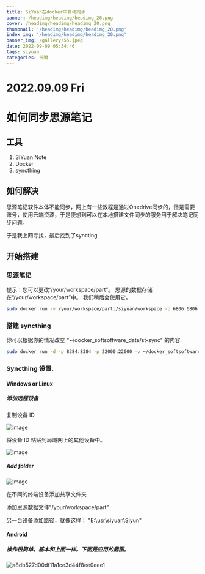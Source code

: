 ```yaml
---
title: SiYuan在docker中自动同步
banner: /headimg/headimg/headimg_20.png
cover: /headimg/headimg/headimg_20.png
thumbnail: '/headimg/headimg/headimg_20.png'
index_img: '/headimg/headimg/headimg_20.png'
banner_img: /gallery/55.jpeg
date: 2022-09-09 05:34:46
tags: siyuan
categories: 折腾
---
```


# 2022.09.09 Fri

# 如何同步思源笔记

## 工具

1. SiYuan Note
2. Docker
3. syncthing

## 如何解决

思源笔记软件本体不能同步，网上有一些教程是通过Onedrive同步的，但是需要账号，使用云端资源，于是便想到可以在本地搭建文件同步的服务用于解决笔记同步问题。

于是我上网寻找，最后找到了syncting

## 开始搭建

### 思源笔记
提示：您可以更改“/your/workspace/part”。 思源的数据存储在“/your/workspace/part”中。 我们稍后会使用它。

```bash
sudo docker run -v /your/workspace/part:/siyuan/workspace -p 6806:6806 -u 1000:1000 --restart=always b3log/siyuan --workspace=/siyuan/workspace/
```

### 搭建 syncthing

你可以根据你的情况改变 "~/docker_softsoftware_date/st-sync" 的内容

```bash
sudo docker run -d -p 8384:8384 -p 22000:22000 -v ~/docker_softsoftware_date/st-sync:/var/syncthing --restart=always syncthing/syncthing:latest
```

### Syncthing 设置.

#### Windows or Linux

##### 添加远程设备

复制设备 ID

![image](image-20220909173428-2pb8iw2.png)​

将设备 ID 粘贴到局域网上的其他设备中。

![image](image-20220909173836-jdgjywa.png)​

##### Add folder

![image](image-20220909174240-m8epauq.png)​

在不同的终端设备添加共享文件夹

添加思源数据文件"/your/workspace/part"

另一台设备添加路径，就像这样： "E:\usr\siyuan\Siyun"

#### Android

##### 操作很简单，基本和上面一样。下面是应用的截图。

![a8db527d00df11a1ce3d44f8ee0eee1](a8db527d00df11a1ce3d44f8ee0eee1-20220909194939-55qhm16.jpg)​